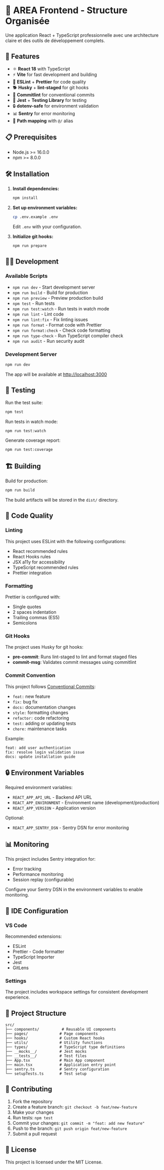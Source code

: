 # 🎨 AREA Frontend - Structure Organisée

Une application React + TypeScript professionnelle avec une architecture claire et des outils de développement complets.

## 🚀 Features

- ⚛️ **React 18** with TypeScript
- ⚡ **Vite** for fast development and building
- 🧹 **ESLint** + **Prettier** for code quality
- 🐕 **Husky** + **lint-staged** for git hooks
- 📝 **Commitlint** for conventional commits
- 🧪 **Jest** + **Testing Library** for testing
- 🔒 **dotenv-safe** for environment validation
- 📊 **Sentry** for error monitoring
- 🔧 **Path mapping** with `@/` alias

## 📋 Prerequisites

- Node.js >= 16.0.0
- npm >= 8.0.0

## 🛠️ Installation

1. **Install dependencies:**
   ```bash
   npm install
   ```

2. **Set up environment variables:**
   ```bash
   cp .env.example .env
   ```
   Edit `.env` with your configuration.

3. **Initialize git hooks:**
   ```bash
   npm run prepare
   ```

## 🏃‍♂️ Development

### Available Scripts

- `npm run dev` - Start development server
- `npm run build` - Build for production
- `npm run preview` - Preview production build
- `npm test` - Run tests
- `npm run test:watch` - Run tests in watch mode
- `npm run lint` - Lint code
- `npm run lint:fix` - Fix linting issues
- `npm run format` - Format code with Prettier
- `npm run format:check` - Check code formatting
- `npm run type-check` - Run TypeScript compiler check
- `npm run audit` - Run security audit

### Development Server

```bash
npm run dev
```

The app will be available at [http://localhost:3000](http://localhost:3000)

## 🧪 Testing

Run the test suite:

```bash
npm test
```

Run tests in watch mode:

```bash
npm run test:watch
```

Generate coverage report:

```bash
npm run test:coverage
```

## 🏗️ Building

Build for production:

```bash
npm run build
```

The build artifacts will be stored in the `dist/` directory.

## 📝 Code Quality

### Linting

This project uses ESLint with the following configurations:
- React recommended rules
- React Hooks rules
- JSX a11y for accessibility
- TypeScript recommended rules
- Prettier integration

### Formatting

Prettier is configured with:
- Single quotes
- 2 spaces indentation
- Trailing commas (ES5)
- Semicolons

### Git Hooks

The project uses Husky for git hooks:

- **pre-commit**: Runs lint-staged to lint and format staged files
- **commit-msg**: Validates commit messages using commitlint

### Commit Convention

This project follows [Conventional Commits](https://conventionalcommits.org/):

- `feat:` new feature
- `fix:` bug fix
- `docs:` documentation changes
- `style:` formatting changes
- `refactor:` code refactoring
- `test:` adding or updating tests
- `chore:` maintenance tasks

Example:
```
feat: add user authentication
fix: resolve login validation issue
docs: update installation guide
```

## 🔒 Environment Variables

Required environment variables:

- `REACT_APP_API_URL` - Backend API URL
- `REACT_APP_ENVIRONMENT` - Environment name (development/production)
- `REACT_APP_VERSION` - Application version

Optional:
- `REACT_APP_SENTRY_DSN` - Sentry DSN for error monitoring

## 📊 Monitoring

This project includes Sentry integration for:
- Error tracking
- Performance monitoring
- Session replay (configurable)

Configure your Sentry DSN in the environment variables to enable monitoring.

## 🔧 IDE Configuration

### VS Code

Recommended extensions:
- ESLint
- Prettier - Code formatter
- TypeScript Importer
- Jest
- GitLens

### Settings

The project includes workspace settings for consistent development experience.

## 📁 Project Structure

```
src/
├── components/          # Reusable UI components
├── pages/              # Page components
├── hooks/              # Custom React hooks
├── utils/              # Utility functions
├── types/              # TypeScript type definitions
├── __mocks__/          # Jest mocks
├── __tests__/          # Test files
├── App.tsx             # Main App component
├── main.tsx            # Application entry point
├── sentry.ts           # Sentry configuration
└── setupTests.ts       # Test setup
```

## 🤝 Contributing

1. Fork the repository
2. Create a feature branch: `git checkout -b feat/new-feature`
3. Make your changes
4. Run tests: `npm test`
5. Commit your changes: `git commit -m "feat: add new feature"`
6. Push to the branch: `git push origin feat/new-feature`
7. Submit a pull request

## 📄 License

This project is licensed under the MIT License.
